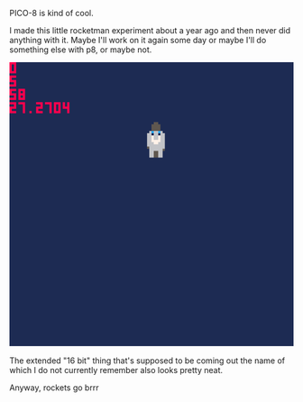PICO-8 is kind of cool.

I made this little rocketman experiment about a year ago and then never did anything with it. Maybe I'll work on it again some day or maybe I'll do something else with p8, or maybe not.

![rockets go brr](https://github.com/WhiskeyTuesday/pico-8-experiments/blob/master/rocketman/rocketman.gif)

The extended "16 bit" thing that's supposed to be coming out the name of which I do not currently remember also looks pretty neat.

Anyway, rockets go brrr
